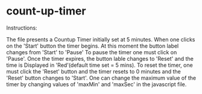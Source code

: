 # count-up-timer

Instructions:

The file presents a Countup Timer initially set at 5 minutes.
When one clicks on the 'Start' button the timer begins. At this moment the button label changes from 'Start' to 'Pause'
To pause the timer one must click on 'Pause'.
Once the timer expires, the button lable changes to 'Reset' and the time is Displayed in 'Red'(default time set = 5 mins).
To reset the timer, one must click the 'Reset' button and the timer resets to 0 minutes and the 'Reset' button changes to 'Start'.
One can change the maximum value of the timer by changing values of 'maxMin' and 'maxSec' in the javascript file.
